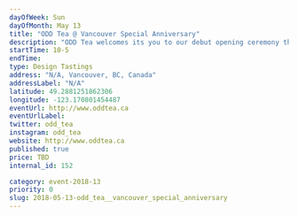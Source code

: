 ```yaml
---
dayOfWeek: Sun
dayOfMonth: May 13
title: "ODD Tea @ Vancouver Special Anniversary"
description: "ODD Tea welcomes its you to our debut opening ceremony through VDW.<br> <br> Exclusively for this debut, a handful of meticulously curated tea infused beverages will be served for tasting thoughtfully paired with pastries that will express 'a perfect marriage.'<br> <br> Amid a variety of roses and orchids, ODD Tea share the story behind its inception, health benefits of locally purveyed ingredients, and the know-how to making delicious recipes with an odd twist."
startTime: 10-5
endTime: 
type: Design Tastings
address: "N/A, Vancouver, BC, Canada"
addressLabel: "N/A"
latitude: 49.2881251862306
longitude: -123.170801454487
eventUrl: http://www.oddtea.ca
eventUrlLabel: 
twitter: odd_tea
instagram: odd_tea
website: http://www.oddtea.ca
published: true
price: TBD
internal_id: 152

category: event-2018-13
priority: 0
slug: 2018-05-13-odd_tea__vancouver_special_anniversary
---
```


